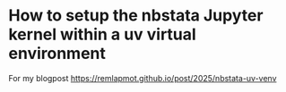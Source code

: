 # How to setup the nbstata Jupyter kernel within a uv virtual environment

For my blogpost <https://remlapmot.github.io/post/2025/nbstata-uv-venv>
